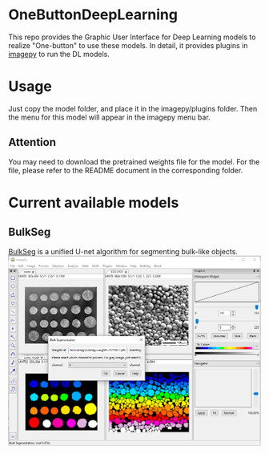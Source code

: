 # OneButtonDeepLearning
This repo provides the Graphic User Interface for Deep Learning models to realize "One-button" to use these models.
In detail, it provides plugins in [imagepy](https://github.com/Image-Py/imagepy) to run the DL models.

# Usage
Just copy the model folder, and place it in the imagepy/plugins folder.
Then the menu for this model will appear in the imagepy menu bar.
## Attention
You may need to download the pretrained weights file for the model. 
For the file, please refer to the README document in the corresponding folder.

# Current available models
## BulkSeg
[BulkSeg](BulkSeg/menus/BulkSeg/README.md) is a unified U-net algorithm for segmenting bulk-like objects.
![bulkseg-demo](BulkSeg/menus/BulkSeg/demo.png)
